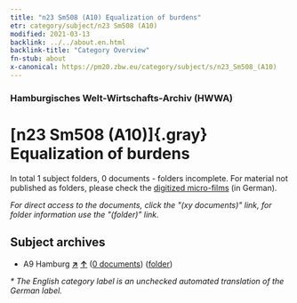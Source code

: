 ```yaml
---
title: "n23 Sm508 (A10) Equalization of burdens"
etr: category/subject/n23 Sm508 (A10)
modified: 2021-03-13
backlink: ../../about.en.html
backlink-title: "Category Overview"
fn-stub: about
x-canonical: https://pm20.zbw.eu/category/subject/s/n23_Sm508_(A10)
---
```


### Hamburgisches Welt-Wirtschafts-Archiv (HWWA)
# [n23 Sm508 (A10)]{.gray}&#8201; Equalization of burdens&#160; 





In total 1 subject folders, 0 documents - folders incomplete.
For material not published as folders, please check the [digitized micro-films](/film/h1_sh.de.html) (in German).

_For direct access to the documents, click the "(xy documents)" link, for folder information use the "(folder)" link._

## Subject archives


- A9 Hamburg [**&nearr;**](../../../geo/i/140905/about.en.html "Hamburg (all folders)") [**&uarr;**](../../../geo/about.en.html#A9 "Country category system") (<a href="https://pm20.zbw.eu/dfgview/sh/140905,197125" title="about: Hamburg : Equalization of burdens" target="_blank">0 documents</a>) ([folder](../../../../folder/sh/1409xx/140905/1971xx/197125/about.en.html))


_* The English category label is an unchecked automated translation of the German label._

